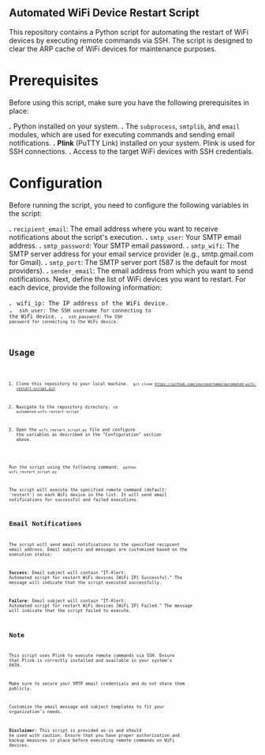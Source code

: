 ## Automated WiFi Device Restart Script
This repository contains a Python script for automating the restart of WiFi devices by executing remote commands via SSH. The script is designed to clear the ARP cache of WiFi devices for maintenance purposes.

# Prerequisites
Before using this script, make sure you have the following prerequisites in place:

**.** Python installed on your system.
**.** The <code>subprocess</code>, <code>smtplib</code>, and <code>email</code> modules, which are used for executing commands and sending email notifications.
**.** **Plink** (PuTTY Link) installed on your system. Plink is used for SSH connections.
**.** Access to the target WiFi devices with SSH credentials.

# Configuration
Before running the script, you need to configure the following variables in the script:

**.**  <code>recipient_email</code>: The email address where you want to receive notifications about the script's execution.
**.**  <code>smtp_user</code>: Your SMTP email address.
**.**  <code>smtp_password</code>: Your SMTP email password.
**.**  <code>smtp_wifi</code>: The SMTP server address for your email service provider (e.g., smtp.gmail.com for Gmail).
**.**  <code>smtp_port</code>: The SMTP server port (587 is the default for most providers).
**.**  <code>sender_email</code>: The email address from which you want to send notifications.
Next, define the list of WiFi devices you want to restart. For each device, provide the following information:

**.**  <code> wifi_ip: The IP address of the WiFi device.
**.**  <code> ssh_user: The SSH username for connecting to the WiFi device.
**.**  <code> ssh_password: The SSH password for connecting to the WiFi device.
# Usage
1. Clone this repository to your local machine.
<code> git clone https://github.com/yourusername/automated-wifi-restart-script.git </code>
2. Navigate to the repository directory.
<code>cd automated-wifi-restart-script</code>

1. Open the <code>wifi_restart_script.py</code> file and configure the variables as described in the "Configuration" section above.

Run the script using the following command:
<code> python wifi_restart_script.py</code>

The script will execute the specified remote command (default: 'restart') on each WiFi device in the list. It will send email notifications for successful and failed executions.

## Email Notifications
The script will send email notifications to the specified recipient email address. Email subjects and messages are customized based on the execution status:

**Success**: Email subject will contain "IT-Alert: Automated script for restart WiFi devices [WiFi IP] Successful." The message will indicate that the script executed successfully.

**Failure**: Email subject will contain "IT-Alert: Automated script for restart WiFi devices [WiFi IP] Failed." The message will indicate that the script failed to execute.

## Note
This script uses Plink to execute remote commands via SSH. Ensure that Plink is correctly installed and available in your system's PATH.

Make sure to secure your SMTP email credentials and do not share them publicly.

Customize the email message and subject templates to fit your organization's needs.

**Disclaimer**: This script is provided as-is and should be used with caution. Ensure that you have proper authorization and backup measures in place before executing remote commands on WiFi devices.